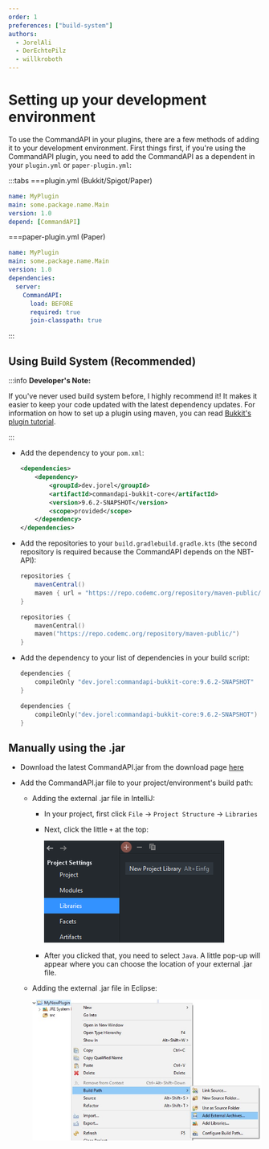 ```yaml
---
order: 1
preferences: ["build-system"]
authors:
  - JorelAli
  - DerEchtePilz
  - willkroboth
---
```


# Setting up your development environment

To use the CommandAPI in your plugins, there are a few methods of adding it to your development environment. First things first, if you're using the CommandAPI plugin, you need to add the CommandAPI as a dependent in your `plugin.yml` or `paper-plugin.yml`:

:::tabs
===plugin.yml (Bukkit/Spigot/Paper)
```yaml
name: MyPlugin
main: some.package.name.Main
version: 1.0
depend: [CommandAPI]
```
===paper-plugin.yml (Paper)
```yaml
name: MyPlugin
main: some.package.name.Main
version: 1.0
dependencies:
  server:
    CommandAPI:
      load: BEFORE
      required: true
      join-classpath: true
```

:::

## Using Build System (Recommended)

:::info **Developer's Note:**

If you've never used build system before, I highly recommend it! It makes it easier to keep your code updated with the latest dependency updates. For information on how to set up a plugin using maven, you can read [Bukkit's plugin tutorial](https://bukkit.gamepedia.com/Plugin_Tutorial).

:::

<div class="maven">

- Add the dependency to your `pom.xml`:

  ```xml
  <dependencies>
      <dependency>
          <groupId>dev.jorel</groupId>
          <artifactId>commandapi-bukkit-core</artifactId>
          <version>9.6.2-SNAPSHOT</version>
          <scope>provided</scope>
      </dependency>
  </dependencies>
  ```

</div>
<div class="gradle">

- Add the repositories to your <span class="groovy">`build.gradle`</span><span class="kts">`build.gradle.kts`</span> (the second repository is required because the CommandAPI depends on the NBT-API):

  <div class="groovy">
  
  ```groovy
  repositories {
      mavenCentral()
      maven { url = "https://repo.codemc.org/repository/maven-public/" }
  }
  ```
  
  </div>
  <div class="kts">
  
  ```kotlin
  repositories {
      mavenCentral()
      maven("https://repo.codemc.org/repository/maven-public/")
  }
  ```

  </div>
  
  
- Add the dependency to your list of dependencies in your build script:

  <div class="groovy">

  ```groovy
  dependencies {
      compileOnly "dev.jorel:commandapi-bukkit-core:9.6.2-SNAPSHOT"
  }
  ```
  
  </div>
  <div class="kts">
  
  ```kotlin
  dependencies {
      compileOnly("dev.jorel:commandapi-bukkit-core:9.6.2-SNAPSHOT")
  }
  ```
  
  </div>

</div>

## Manually using the .jar

- Download the latest CommandAPI.jar from the download page [here](https://github.com/JorelAli/CommandAPI/releases/latest)

- Add the CommandAPI.jar file to your project/environment's build path:

  - Adding the external .jar file in IntelliJ:

    - In your project, first click `File` -> `Project Structure` -> `Libraries`

    - Next, click the little `+` at the top:

      ![An image in IntelliJ showing the plus icon to add an external .jar.](/images/intellij.png)

    - After you clicked that, you need to select `Java`. A little pop-up will appear where you can choose the location of your external .jar file.

  - Adding the external .jar file in Eclipse:

    ![An image of some context menu entries in Eclipse after right clicking a project. Displays the highlighted options "Build Path", followed by "Add External Archives..."](/images/eclipse.jpg)